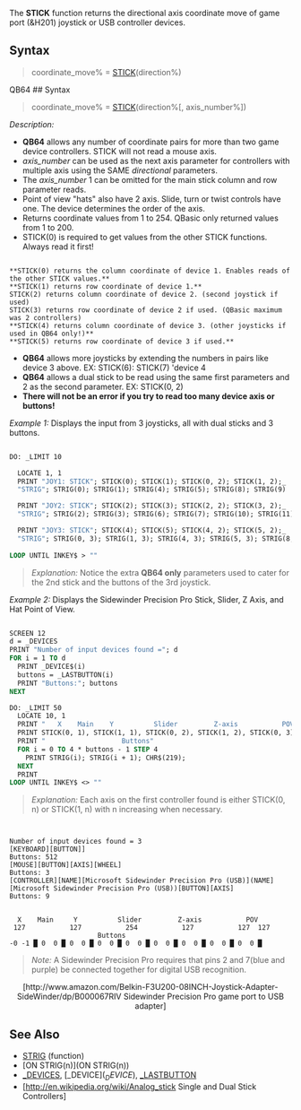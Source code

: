 The **STICK** function returns the directional axis coordinate move of game port (&H201) joystick or USB controller devices.


## Syntax

>  coordinate_move% = [STICK](STICK)(direction%)


QB64 ## Syntax

>  coordinate_move% = [STICK](STICK)(direction%[, axis_number%])


*Description:*
* **QB64** allows any number of coordinate pairs for more than two game device controllers. STICK will not read a mouse axis.
* *axis_number* can be used as the next axis parameter for controllers with multiple axis using the SAME *directional* parameters.
* The *axis_number* 1 can be omitted for the main stick column and row parameter reads. 
* Point of view "hats" also have 2 axis. Slide, turn or twist controls have one. The device determines the order of the axis.
* Returns coordinate values from 1 to 254. QBasic only returned values from 1 to 200.
* STICK(0) is required to get values from the other STICK functions. Always read it first!

```text

**STICK(0) returns the column coordinate of device 1. Enables reads of the other STICK values.**
**STICK(1) returns row coordinate of device 1.**
STICK(2) returns column coordinate of device 2. (second joystick if used)
STICK(3) returns row coordinate of device 2 if used. (QBasic maximum was 2 controllers)
**STICK(4) returns column coordinate of device 3. (other joysticks if used in QB64 only!)**
**STICK(5) returns row coordinate of device 3 if used.**

```

* **QB64** allows more joysticks by extending the numbers in pairs like device 3 above. EX: STICK(6): STICK(7) 'device 4
* **QB64** allows a dual stick to be read using the same first parameters and 2 as the second parameter. EX: STICK(0, 2)
* **There will not be an error if you try to read too many device axis or buttons!**


*Example 1:* Displays the input from 3 joysticks, all with dual sticks and 3 buttons.

```vb

DO: _LIMIT 10

  LOCATE 1, 1
  PRINT "JOY1: STICK"; STICK(0); STICK(1); STICK(0, 2); STICK(1, 2);_ 
  "STRIG"; STRIG(0); STRIG(1); STRIG(4); STRIG(5); STRIG(8); STRIG(9)

  PRINT "JOY2: STICK"; STICK(2); STICK(3); STICK(2, 2); STICK(3, 2);_ 
  "STRIG"; STRIG(2); STRIG(3); STRIG(6); STRIG(7); STRIG(10); STRIG(11)

  PRINT "JOY3: STICK"; STICK(4); STICK(5); STICK(4, 2); STICK(5, 2);_ 
  "STRIG"; STRIG(0, 3); STRIG(1, 3); STRIG(4, 3); STRIG(5, 3); STRIG(8, 3); STRIG(9, 3)
    
LOOP UNTIL INKEY$ > "" 

```
> *Explanation:* Notice the extra **QB64 only** parameters used to cater for the 2nd stick and the buttons of the 3rd joystick.


*Example 2:* Displays the Sidewinder Precision Pro Stick, Slider, Z Axis, and Hat Point of View.

```vb

SCREEN 12
d = _DEVICES
PRINT "Number of input devices found ="; d
FOR i = 1 TO d
  PRINT _DEVICE$(i)
  buttons = _LASTBUTTON(i)
  PRINT "Buttons:"; buttons
NEXT

DO: _LIMIT 50
  LOCATE 10, 1
  PRINT "   X    Main    Y          Slider         Z-axis           POV"
  PRINT STICK(0, 1), STICK(1, 1), STICK(0, 2), STICK(1, 2), STICK(0, 3); STICK(1, 3); "   "
  PRINT "                   Buttons"
  FOR i = 0 TO 4 * buttons - 1 STEP 4
    PRINT STRIG(i); STRIG(i + 1); CHR$(219);
  NEXT
  PRINT
LOOP UNTIL INKEY$ <> "" 

```
>  *Explanation:* Each axis on the first controller found is either STICK(0, n) or STICK(1, n) with n increasing when necessary.

```text


Number of input devices found = 3
[KEYBOARD][BUTTON]]
Buttons: 512
[MOUSE][BUTTON][AXIS][WHEEL]
Buttons: 3
[CONTROLLER][NAME][Microsoft Sidewinder Precision Pro (USB)](NAME][Microsoft Sidewinder Precision Pro (USB))[BUTTON][AXIS]
Buttons: 9


  X    Main     Y          Slider         Z-axis           POV
 127           127           254           127           127  127
                      Buttons
-0 -1 █ 0  0 █ 0  0 █ 0  0 █ 0  0 █ 0  0 █ 0  0 █ 0  0 █ 0  0 █

```

>  *Note:* A Sidewinder Precision Pro requires that pins 2 and 7(blue and purple) be connected together for digital USB recognition.
<center> [http://www.amazon.com/Belkin-F3U200-08INCH-Joystick-Adapter-SideWinder/dp/B000067RIV  Sidewinder Precision Pro game port to USB adapter]</center>


## See Also
 
* [STRIG](STRIG) (function)
* [ON STRIG(n)](ON STRIG(n))
* [_DEVICES](_DEVICES), [_DEVICE$](_DEVICE$), [_LASTBUTTON](_LASTBUTTON)
* [http://en.wikipedia.org/wiki/Analog_stick Single and Dual Stick Controllers]




